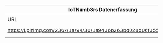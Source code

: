 |IoTNumb3rs Datenerfassung|||||||||||
| ---- | ---- | ---- | ---- | ---- | ---- | ---- | ---- | ---- | ---- | ---- |
||||||||||||
|URL|home_url|filename|device_class|device_count|market_class|market_volume|prognosis_year|publication_year|authorship_class|Dropbox folder|
|https://i.pinimg.com/236x/1a/94/36/1a9436b263bd028d06f355090c77767a.jpg|https://www.pinterest.de/mmmstachowiak/ibeacons-iot-connected-life/?lp=true|file5_1a9436b263bd028d06f355090c77767a.jpg||||||||Pattoho/20190101-2100|
